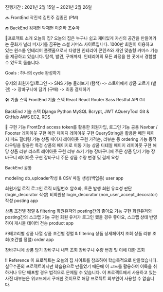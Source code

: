진행기간 : 2021년 2월 15일 ~ 2021년 2월 26일

🔜 FrontEnd
곽진석
김민주
김종진 (PM)

🔙 BackEnd
김채현
박재현
이준하
조수아


🌟프로젝트 소개
오늘의 집?
오늘의 집은 누구나 쉽고 재미있게 자신의 공간을 만들어가는 문화가 널리 퍼지기를 꿈꾸는 소셜 커머스 사이트입니다. 1000만 회원이 이용하고 있는 원스톱 인테리어 플랫폼으로서 다양한 인테리어 콘텐츠와 개인 맞춤형 커머스 기능을 제공하고 있습니다. 탐색, 발견, 구매까지. 인테리어의 모든 과정을 한 곳에서 경험할 수 있도록 돕습니다.


Goals : 하나의 cycle 완성하기

유저의 회원가입/로그인 -> SNS 기능 둘러보기 (탐색) -> 스토어에서 상품 고르기 (발견) -> 장바구니에 담기 (구매) -> 최종 결제하기



🛠 기술 스택
FrontEnd 기술 스택
React
React Router
Sass
Restful API
Git

BackEnd 기술 스택
Django
Python
MySQL
Bcrypt, JWT
AQueryTool
Git & GitHub
AWS EC2, RDS


🌈 구현 기능
FrontEnd
access token를 활용한 회원가입, 로그인 기능
공용 Navbar / Foooter 레이아웃 구현
메인 페이지 레이아웃 구현
QueryString을 활용한 메인 페이지 피드 필터링 기능
상품 페이지 레아아웃 구현
가격순, 리뷰순 등 ordering 기능
동적 라우팅을 활용한 특정 상품의 페이지로 이동 기능
상품 디테일 페이지 레이아웃 구현
해당 상품 리뷰 리스트 레이아웃 구현
리뷰 쓰기 기능
장바구니에 주문 상품 담기 기능
장바구니 레이아웃 구현
장바구니 주문 상품 수량 변경 및 결제 요청

BackEnd
공통

modeling
db_uploader작성 & CSV 파일 생성(백업용)
user app

회원가입 로직
로그인 로직
비밀번호 암호화, 토큰 발행
회원 유효성 판단(login_decorator 작성)
비회원용 login_decorator (non_user_accept_decorator)작성
posting app

상품 조건별 정렬 & filtering
회원유저와 posting간의 좋아요 기능 구현
회원유저와 posting간의 스크랩 기능 구현
회원 유저가 로그인 했을 경우 좋아요, 스크랩 상태 반영하여 게시물 데이터 전송
product app

카테고리별 상품 나열
상품 조건별 정렬 & filtering
상품 상세페이지 조회
상품 리뷰 조회(조건별 정렬)
order app

장바구니에 상품 담기
장바구니 내역 조회
장바구니 수량 변경 및 이에 대한 조회


‼️ Reference
이 프로젝트는 오늘의 집 사이트를 참조하여 학습목적으로 만들었습니다.
실무수준의 프로젝트이지만 학습용으로 만들었기 때문에 이 코드를 활용하여 이득을 취하거나 무단 배포할 경우 법적으로 문제될 수 있습니다.
이 프로젝트에서 사용하고 있는 사진 대부분은 위코드에서 구매한 것이므로 해당 프로젝트 외부인이 사용할 수 없습니다.

